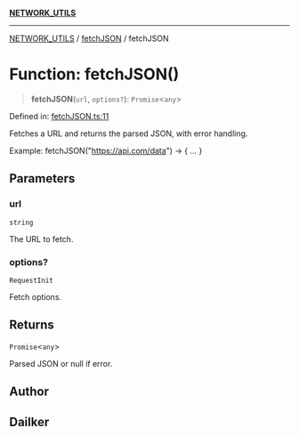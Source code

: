 [**NETWORK_UTILS**](../../README.md)

***

[NETWORK_UTILS](../../README.md) / [fetchJSON](../README.md) / fetchJSON

# Function: fetchJSON()

> **fetchJSON**(`url`, `options?`): `Promise`\<`any`\>

Defined in: [fetchJSON.ts:11](https://github.com/dailker/everyutil/blob/2c6c8c707de5d4a5d228d272d2d21855929838e2/src/network/fetchJSON.ts#L11)

Fetches a URL and returns the parsed JSON, with error handling.

Example: fetchJSON("https://api.com/data") → { ... }

## Parameters

### url

`string`

The URL to fetch.

### options?

`RequestInit`

Fetch options.

## Returns

`Promise`\<`any`\>

Parsed JSON or null if error.

## Author

## Dailker
